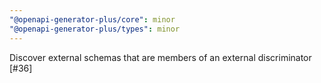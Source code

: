 ```yaml
---
"@openapi-generator-plus/core": minor
"@openapi-generator-plus/types": minor
---
```


Discover external schemas that are members of an external discriminator [#36]
